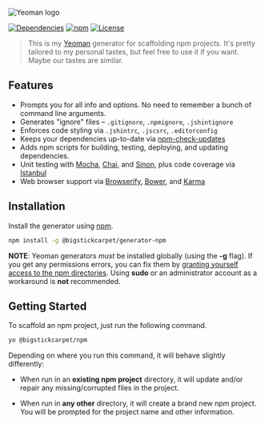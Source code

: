 ![Yeoman logo](http://yeoman.io/assets/img/tool-yo.3dcc.png)

[![Dependencies](https://david-dm.org/BigstickCarpet/generator-npm.svg)](https://david-dm.org/BigstickCarpet/generator-npm)
[![npm](http://img.shields.io/npm/v/@bigstickcarpet/generator-npm.svg)](https://www.npmjs.com/package/@bigstickcarpet/generator-npm)
[![License](https://img.shields.io/npm/l/@bigstickcarpet/generator-npm.svg)](LICENSE)

> This is my [Yeoman](http://yeoman.io/) generator for scaffolding npm projects. It's pretty tailored to my personal tastes, but feel free to use it if you want. Maybe our tastes are similar.


Features
------------------------
* Prompts you for all info and options.  No need to remember a bunch of command line arguments.
* Generates "ignore" files &ndash; `.gitignore`, `.npmignore`, `.jshintignore`
* Enforces code styling via `.jshintrc`, `.jscsrc`, `.editorconfig`
* Keeps your dependencies up-to-date via [npm-check-updates](https://www.npmjs.com/package/npm-check-updates)
* Adds npm scripts for building, testing, deploying, and updating dependencies.
* Unit testing with [Mocha](http://mochajs.org/), [Chai](http://chaijs.com/), and [Sinon](http://sinonjs.org/), plus code coverage via [Istanbul](https://www.npmjs.com/package/istanbul)
* Web browser support via [Browserify](http://browserify.org/), [Bower](http://bower.io/), and [Karma](http://karma-runner.github.io/0.12/index.html)


Installation
------------------------
Install the generator using [npm](https://docs.npmjs.com/getting-started/what-is-npm).

```bash
npm install -g @bigstickcarpet/generator-npm
```

__NOTE__: Yeoman generators _must_ be installed globally (using the __-g__ flag).  If you get any permissions errors, you can fix them by [granting yourself access to the npm directories](https://docs.npmjs.com/getting-started/fixing-npm-permissions).  Using __sudo__ or an administrator account as a workaround is __not__ recommended.


Getting Started
------------------------
To scaffold an npm project, just run the following command.

```bash
yo @bigstickcarpet/npm
```

Depending on where you run this command, it will behave slightly differently:

- When run in an __existing npm project__ directory, it will update and/or repair any missing/corrupted files in the project.

- When run in __any other__ directory, it will create a brand new npm project.  You will be prompted for the project name and other information.
